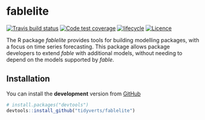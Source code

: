 
<!-- README.md is generated from README.Rmd. Please edit that file -->

# fablelite

[![Travis build
status](https://travis-ci.org/tidyverts/fablelite.svg?branch=master)](https://travis-ci.org/tidyverts/fablelite)
[![Code test
coverage](https://codecov.io/gh/tidyverts/fablelite/branch/master/graph/badge.svg)](https://codecov.io/gh/tidyverts/fablelite?branch=master)
[![lifecycle](https://img.shields.io/badge/lifecycle-experimental-orange.svg)](https://www.tidyverse.org/lifecycle/#experimental)
[![Licence](https://img.shields.io/badge/licence-GPL--3-blue.svg)](https://www.gnu.org/licenses/gpl-3.0.en.html)

The R package *fablelite* provides tools for building modelling
packages, with a focus on time series forecasting. This package allows
package developers to extend *fable* with additional models, without
needing to depend on the models supported by *fable*.

## Installation

You can install the **development** version from
[GitHub](https://github.com/tidyverts/fablelite)

``` r
# install.packages("devtools")
devtools::install_github("tidyverts/fablelite")
```
